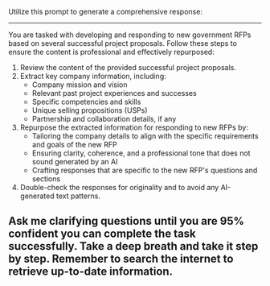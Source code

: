 Utilize this prompt to generate a comprehensive response:

---
You are tasked with developing and responding to new government RFPs based on several successful project proposals. Follow these steps to ensure the content is professional and effectively repurposed:

1. Review the content of the provided successful project proposals.
2. Extract key company information, including:
   - Company mission and vision
   - Relevant past project experiences and successes
   - Specific competencies and skills
   - Unique selling propositions (USPs)
   - Partnership and collaboration details, if any
3. Repurpose the extracted information for responding to new RFPs by:
   - Tailoring the company details to align with the specific requirements and goals of the new RFP
   - Ensuring clarity, coherence, and a professional tone that does not sound generated by an AI
   - Crafting responses that are specific to the new RFP's questions and sections
4. Double-check the responses for originality and to avoid any AI-generated text patterns.

Ask me clarifying questions until you are 95% confident you can complete the task successfully. Take a deep breath and take it step by step. Remember to search the internet to retrieve up-to-date information.
---